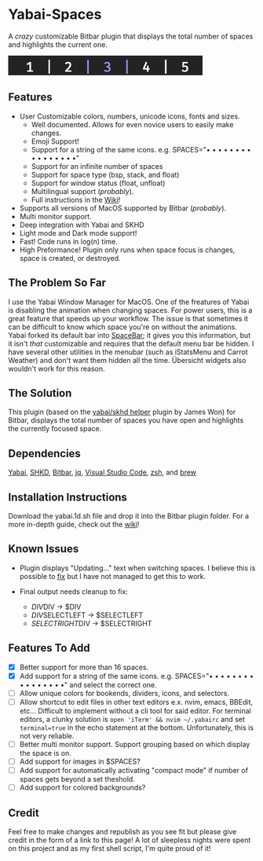 # Yabai-Spaces

A *crazy* customizable Bitbar plugin that displays the total number of spaces and highlights the current one.

![Aqua](/Images/Colors/Aqua.png)

## Features
* User Customizable colors, numbers, unicode icons, fonts and sizes.
  * Well documented. Allows for even novice users to easily make changes.
  * Emoji Support!
  * Support for a string of the same icons. e.g. SPACES="• • • • • • • • • • • • • • • •"
  * Support for an infinite number of spaces
  * Support for space type (bsp, stack, and float)
  * Support for window status (float, unfloat)
  * Multilingual support (_probably_).
  * Full instructions in the [Wiki](https://github.com/SxC97/Yabai-Spaces/wiki)!
* Supports all versions of MacOS supported by Bitbar (_probably_).
* Multi monitor support.
* Deep integration with Yabai and SKHD
* Light mode and Dark mode support!
* Fast! Code runs in log(n) time.
* High Preformance! Plugin only runs when space focus is changes, space is created, or destroyed.

## The Problem So Far
I use the Yabai Window Manager for MacOS. One of the freatures of Yabai is disabling the animation when changing spaces. For power users, this is a great feature that speeds up your workflow. The issue is that sometimes it can be difficult to know which space you're on without the animations. Yabai forked its default bar into [SpaceBar](https://github.com/cmacrae/spacebar); it gives you this information, but it isn't _that_ customizable and requires that the default menu bar be hidden. I have several other utilities in the menubar (such as iStatsMenu and Carrot Weather) and don't want them hidden all the time. Übersicht widgets also wouldn't work for this reason.

## The Solution
This plugin (based on the [yabai/skhd helper](https://getbitbar.com/plugins/Tools/yabai_skhd.1s.sh) plugin by James Won) for Bitbar, displays the total number of spaces you have open and highlights the currently focused space.

## Dependencies
[Yabai](https://github.com/koekeishiya/yabai), [SHKD](https://github.com/koekeishiya/skhd), [Bitbar](https://github.com/matryer/bitbar), [jq](https://stedolan.github.io/jq/), [Visual Studio Code](https://code.visualstudio.com), [zsh](http://www.zsh.org), and [brew](https://brew.sh)

## Installation Instructions

Download the yabai.1d.sh file and drop it into the Bitbar plugin folder. For a more in-depth guide, check out the [wiki](https://github.com/SxC97/Yabai-Spaces/wiki)!

## Known Issues
 
 * Plugin displays "Updating..." text when switching spaces. I believe this is possible to [fix](https://github.com/matryer/bitbar/issues/545) but I have not managed to get this to work.
 
 * Final output needs cleanup to fix:

   * $DIV$DIV → $DIV
   * $DIV$SELECTLEFT → $SELECTLEFT
   * $SELECTRIGHT$DIV → $SELECTRIGHT
 
## Features To Add

- [x] Better support for more than 16 spaces.
- [x] Add support for a string of the same icons. e.g. SPACES="• • • • • • • • • • • • • • • •" and select the correct one.
- [ ] Allow unique colors for bookends, dividers, icons, and selectors.
- [ ] Allow shortcut to edit files in other text editors e.x. nvim, emacs, BBEdit, etc... Difficult to implement without a cli tool for said editor. For terminal editors, a clunky solution is `open 'iTerm' && nvim ~/.yabairc` and set `terminal=true` in the echo statement at the bottom. Unfortunately, this is not very reliable.
- [ ] Better multi monitor support. Support grouping based on which display the space is on.
- [ ] Add support for images in $SPACES?
- [ ] Add support for automatically activating "compact mode" if number of spaces gets beyond a set theshold.
- [ ] Add support for colored backgrounds?
## Credit
Feel free to make changes and republish as you see fit but please give credit in the form of a link to this page! A lot of sleepless nights were spent on this project and as my first shell script, I'm quite proud of it!
